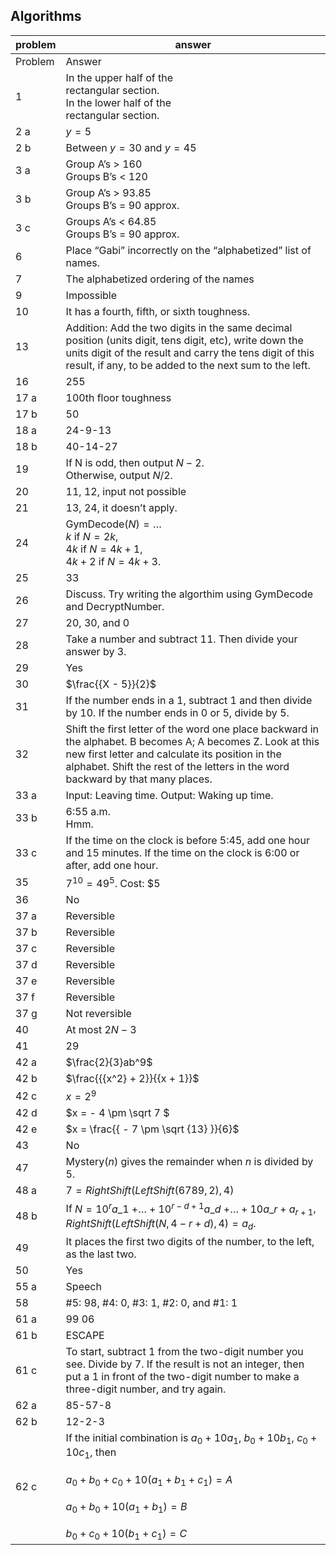 
## Algorithms


|problem|answer|
|-------|------|
|Problem|Answer|
|1|In the upper half of the <br>rectangular section. <br>In the lower half of the <br>rectangular section.|
|2 a|$y=5$|
|2 b|Between <span>$y = 30$</span> and <span>$y = 45$</span>|
|3 a|Group A’s &gt; 160<br>Groups B’s &lt; 120<br>|
|3 b|Group A’s &gt; 93.85<br>Groups B’s = 90 approx.|
|3 c|Groups A’s &lt; 64.85<br>Groups B’s = 90 approx.|
|6|Place “Gabi” incorrectly on the “alphabetized” list of names.|
|7|The alphabetized ordering of the names|
|9|Impossible|
|10|It has a fourth, fifth, or sixth toughness.|
|13|Addition: Add the two digits in the same decimal position (units digit, tens digit, etc), write down the units digit of the result and carry the tens digit of this result, if any, to be added to the next sum to the left.|
|16|255|
|17 a|100th floor toughness|
|17 b|50|
|18 a|24-9-13|
|18 b|40-14-27|
|19|If N is odd, then output $N - 2$.<br>Otherwise, output $N/2$.|
|20|11, 12, input not possible|
|21|13, 24, it doesn’t apply.|
|24|GymDecode$(N) = \ldots$ <br>$k$ if $N=2k$,<br>$4k$ if $N=4k+1$,<br> $4k+2$ if $N=4k+3$.|
|25|33|
|26|Discuss. Try writing the algorthim using GymDecode and DecryptNumber.|
|27|20, 30, and 0|
|28|Take a number and subtract 11. Then divide your answer by 3.|
|29|Yes|
|30|<span>$\frac{{X - 5}}{2}$</span>|
|31|If the number ends in a 1, subtract 1 and then divide by 10. If the number ends in 0 or 5, divide by 5.|
|32|Shift the first letter of the word one place backward in the alphabet. B becomes A; A becomes Z. Look at this new first letter and calculate its position in the alphabet. Shift the rest of the letters in the word backward by that many places.|
|33 a|Input: Leaving time. Output: Waking up time.|
|33 b|6:55 a.m.<br>Hmm.|
|33 c|If the time on the clock is before 5:45, add one hour and 15 minutes. If the time on the clock is 6:00 or after, add one hour.|
|35|$7^{10}=49^5$. Cost: \$5|
|36|No|
|37 a|Reversible|
|37 b|Reversible|
|37 c|Reversible|
|37 d|Reversible|
|37 e|Reversible|
|37 f|Reversible|
|37 g|Not reversible|
|40|At most <span>$2N - 3$</span>|
|41|29|
|42 a|<span>$\frac{2}{3}ab^9$</span>|
|42 b|<span>$\frac{{{x^2} + 2}}{{x + 1}}$</span>|
|42 c|<span>$x = {2^9}$</span>|
|42 d|<span>$x = - 4 \pm \sqrt 7 $</span>|
|42 e|<span>$x = \frac{{ - 7 \pm \sqrt {13} }}{6}$</span>|
|43|No|
|47|Mystery($n$) gives the remainder when $n$ is divided by 5.|
|48 a|<span>$7 = RightShift\left( {LeftShift\left( {6789,2} \right),4} \right)$</span>|
|48 b|If $N = 10^r a \_1$ $+ \ldots + {10^{r - d + 1}}{a\_d}$ $+ \ldots + 10a\_r + {a_{r + 1}}$, $RightShift\left( {LeftShift\left( {N,4 - r + d} \right),4} \right) = {a_d}$.
|49|It places the first two digits of the number, to the left, as the last two.|
|50|Yes|
|55 a|Speech|
|58|#5: 98, #4: 0, #3: 1, #2: 0, and #1: 1|
|61 a|99 06|
|61 b|ESCAPE|
|61 c|To start, subtract 1 from the two-digit number you see. Divide by 7. If the result is not an integer, then put a 1 in front of the two-digit number to make a three-digit number, and try again.|
|62 a|85-57-8|
|62 b|12-2-3|
|62 c|If the initial combination is $a_0 + 10a_1$, $b_0 + 10b_1$, $c_0 + 10c_1$, then <br><br><span>${a_0} + {b_0} + {c_0} + 10\left( {{a_1} + {b_1} + {c_1}} \right) = A$</span> <br><br><span>${a_0} + {b_0} + 10\left( {{a_1} + {b_1}} \right) = B$</span> <br><br><span>${b_0} + {c_0} + 10\left( {{b_1} + {c_1}} \right) = C$</span>|
